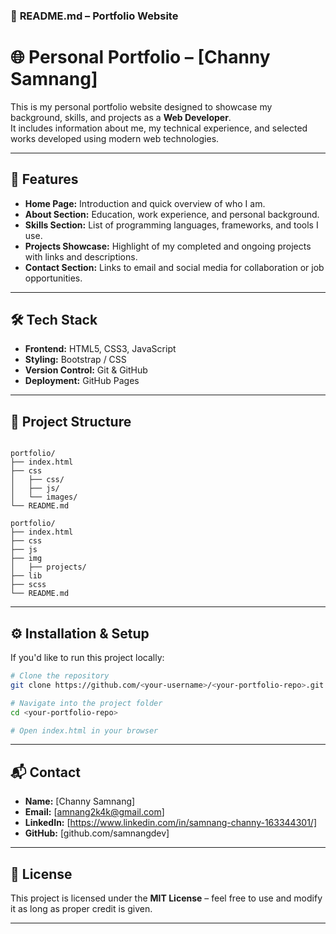 ### 🧾 **README.md – Portfolio Website**

# 🌐 Personal Portfolio – [Channy Samnang]

This is my personal portfolio website designed to showcase my background, skills, and projects as a **Web Developer**.  
It includes information about me, my technical experience, and selected works developed using modern web technologies.

---

## 🚀 Features

- **Home Page:** Introduction and quick overview of who I am.  
- **About Section:** Education, work experience, and personal background.  
- **Skills Section:** List of programming languages, frameworks, and tools I use.  
- **Projects Showcase:** Highlight of my completed and ongoing projects with links and descriptions.  
- **Contact Section:** Links to email and social media for collaboration or job opportunities.

---

## 🛠️ Tech Stack

- **Frontend:** HTML5, CSS3, JavaScript
- **Styling:** Bootstrap / CSS
- **Version Control:** Git & GitHub
- **Deployment:** GitHub Pages

---

## 📁 Project Structure

```

portfolio/
├── index.html
├── css
│   ├── css/
│   ├── js/
│   └── images/
└── README.md

portfolio/
├── index.html
├── css
├── js
├── img
│   ├── projects/
├── lib
├── scss
└── README.md

````

---

## ⚙️ Installation & Setup

If you'd like to run this project locally:

```bash
# Clone the repository
git clone https://github.com/<your-username>/<your-portfolio-repo>.git

# Navigate into the project folder
cd <your-portfolio-repo>

# Open index.html in your browser
````

---

## 📬 Contact

* **Name:** [Channy Samnang]
* **Email:** [amnang2k4k@gmail.com]
* **LinkedIn:** [https://www.linkedin.com/in/samnang-channy-163344301/]
* **GitHub:** [github.com/samnangdev]

---

## 🪪 License

This project is licensed under the **MIT License** – feel free to use and modify it as long as proper credit is given.

---


